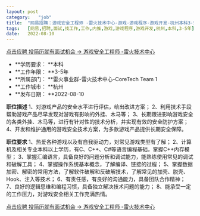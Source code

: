 ```yaml
---
layout:	post
category:	"job"
title:	"网易招聘：游戏安全工程师 -雷火技术中心-游戏-游戏程序-游戏开发-杭州本科3-5年"
tags:	[网易,招聘,面试,找工作,工作,内推,游戏,游戏程序,游戏开发,杭州,本科,3-5年]
date:	2022-08-10
---
```


[点击应聘 投简历就有面试机会 -> 游戏安全工程师 -雷火技术中心](http://mobile.bole.netease.com/bole/boleDetail?id=22834&employeeId=346f03c3cda5f04c&key=all)



- **学历要求： **本科
- **工作年限： **3-5年
- **所属部门： **雷火事业群-雷火技术中心-CoreTech Team 1
- **工作城市： **杭州
- **发布日期： **2022-08-10



**职位描述**
1、对游戏产品的安全水平进行评估，给出改进方案；
2、利用技术手段帮助游戏产品尽早发现对游戏有影响的外挂、木马等；
3、长期跟进影响游戏安全的各类外挂、木马等，进行有针对性的技术分析，并实现有效的安全防护方案；
4、开发和维护通用的游戏安全技术方案，为多款游戏产品提供长期安全保障。



**职位要求**
1、热爱各种游戏以及有自我驱动力，对常见游戏类型有了解；
2、计算机及相关专业本科以上学历，有C、C++、C#等语言编程基础，掌握C++内存模型；
3、掌握汇编语言，具备良好的问题分析和调试能力，能熟练使用常见的调试和破解工具；
4、掌握操作系统基本概念，了解编译、链接的过程；
5、掌握数据加密、解密的常用方法，了解软件破解和反破解技术，了解常见的加壳、脱壳、Hook、注入等技术；
6、有责任感，有良好的沟通能力，具备团队合作精神；
7、良好的逻辑思维和编程习惯，具备独立解决技术问题的能力；
8、能承受一定的工作压力，对游戏安全相关工作充满热情。



[点击应聘 投简历就有面试机会 -> 游戏安全工程师 -雷火技术中心](http://mobile.bole.netease.com/bole/boleDetail?id=22834&employeeId=346f03c3cda5f04c&key=all)